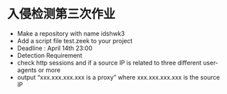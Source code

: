 # 入侵检测第三次作业

- Make a repository with name idshwk3 
- Add a script file test.zeek to your project 
- Deadline : April 14th 23:00 
-  Detection Requirement 
  -  check http sessions and if a source IP is related to three different user-agents or more 
  -  output “xxx.xxx.xxx.xxx is a proxy” where xxx.xxx.xxx.xxx is the source IP







